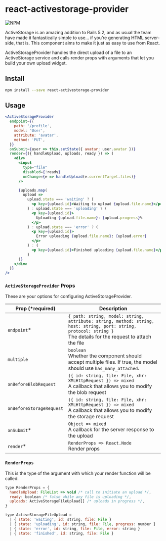 # react-activestorage-provider

[![NPM](https://img.shields.io/npm/v/react-activestorage-provider.svg)](https://www.npmjs.com/package/react-activestorage-provider)

ActiveStorage is an amazing addition to Rails 5.2, and as usual the team have made it fantastically simple to use... if you’re generating HTML server-side, that is. This component aims to make it just as easy to use from React.

ActiveStorageProvider handles the direct upload of a file to an ActiveStorage service and calls render props with arguments that let you build your own upload widget.

## Install

```bash
npm install --save react-activestorage-provider
```

## Usage

```jsx
<ActiveStorageProvider
  endpoint={{
    path: '/profile',
    model: 'User',
    attribute: 'avatar',
    method: 'PUT',
  }}
  onSubmit={user => this.setState({ avatar: user.avatar })}
  render={({ handleUpload, uploads, ready }) => (
    <div>
      <input
        type="file"
        disabled={!ready}
        onChange={e => handleUpload(e.currentTarget.files)}
      />

      {uploads.map(
        upload =>
          upload.state === 'waiting' ? (
            <p key={upload.id}>Waiting to upload {upload.file.name}</p>
          ) : upload.state === 'uploading' ? (
            <p key={upload.id}>
              Uploading {upload.file.name}: {upload.progress}%
            </p>
          ) : upload.state === 'error' ? (
            <p key={upload.id}>
              Error uploading {upload.file.name}: {upload.error}
            </p>
          ) : (
            <p key={upload.id}>Finished uploading {upload.file.name}</p>
          )
      )}
    </div>
  )}
/>
```

### `ActiveStorageProvider` Props

These are your options for configuring ActiveStorageProvider.

| Prop (\*required)        | Description                                                                                                                |
| ------------------------ | -------------------------------------------------------------------------------------------------------------------------- |
| `endpoint`\*             | `{ path: string, model: string, attribute: string, method: string, host: string, port: string, protocol: string }`<br />The details for the request to attach the file   |
| `multiple`               | `boolean`<br/>Whether the component should accept multiple files. If true, the model should use `has_many_attached`.       |
| `onBeforeBlobRequest`    | `({ id: string, file: File, xhr: XMLHttpRequest }) => mixed`<br />A callback that allows you to modify the blob request    |
| `onBeforeStorageRequest` | `({ id: string, file: File, xhr: XMLHttpRequest }) => mixed`<br />A callback that allows you to modify the storage request |
| `onSubmit`\*             | `Object => mixed`<br />A callback for the server response to the upload                                                    |
| `render`\*               | `RenderProps => React.Node`<br />Render props                                                                              |

### `RenderProps`

This is the type of the argument with which your render function will be called.

```jsx
type RenderProps = {
  handleUpload: FileList => void /* call to initiate an upload */,
  ready: boolean /* false while any file is uploading */,
  uploads: ActiveStorageFileUpload[] /* uploads in progress */,
}

type ActiveStorageFileUpload =
  | { state: 'waiting', id: string, file: File }
  | { state: 'uploading', id: string, file: File, progress: number }
  | { state: 'error', id: string, file: File, error: string }
  | { state: 'finished', id: string, file: File }
```
